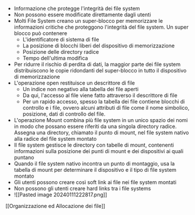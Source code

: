 - Informazione che protegge l'integrità dei file system
- Non possono essere modificate direttamente dagli utenti
- Molti File System creano un super-blocco per memorizzare le informazioni critiche che proteggono l'integrità del file system. Un super blocco può contenere
    - L'identificatore di sistema di file
    - La posizione di blocchi liberi del dispositivo di memorizzazione
    - Posizione delle directory radice
    - Tempo dell'ultima modifica
- Per ridurre il rischio di perdita di dati, la maggior parte dei file system distribuiscono le copie ridondanti del super-blocco in tutto il dispositivo di memorizzazione
- L'operazione open restituisce un descrittore di file
    - Un indice non negativo alla tabella dei file aperti
    - Da qui, l'accesso al file viene fatto attraverso il descrittore di file
    - Per un rapido accesso, spesso la tabella dei file contiene blocchi di controllo e i file, ovvero alcuni attributi di file come il nome simbolico, posizione, dati di controllo del file.
- L'operazione Mount combina più file system in un unico spazio dei nomi in modo che possano essere riferiti da una singola directory radice. Assegna una directory, chiamato il punto di mount, nel file system nativo alla radice del file system montato
- Il file system gestisce le directory con tabelle di mount, contenenti informazioni sulla posizione dei punti di mount e dei dispositivi ai quali puntano
- Quando il file system nativo incontra un punto di montaggio, usa la tabella di mount per determinare il dispositivo e il tipo di file system montato
- Gli utenti possono creare così soft link ai file nei file system montati
- Non possono gli utenti creare hard links tra i file systems
- ![[Pasted image 20240111222817.png]]

[[Organizzazione ed Allocazione dei file]]
